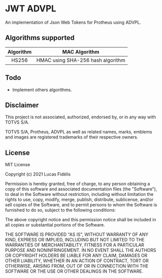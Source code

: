 # JWT ADVPL

An implementation of Json Web Tokens for Protheus using ADVPL.

## Algorithms supported 

| Algorithm | MAC Algorithm |
| :---: | :---: |
| HS256 | HMAC using SHA-256 hash algorithm |

## Todo

* Implement others algorithms.

## Disclaimer

This project is not associated, authorized, endorsed by, or in any way with TOTVS S/A.

TOTVS S/A, Protheus, ADVPL as well as related names, marks, emblems and images are registered trademarks of their respective owners.

## License 

MIT License

Copyright (c) 2021 Lucas Fidélis

Permission is hereby granted, free of charge, to any person obtaining a copy
of this software and associated documentation files (the "Software"), to deal
in the Software without restriction, including without limitation the rights
to use, copy, modify, merge, publish, distribute, sublicense, and/or sell
copies of the Software, and to permit persons to whom the Software is
furnished to do so, subject to the following conditions:

The above copyright notice and this permission notice shall be included in all
copies or substantial portions of the Software.

THE SOFTWARE IS PROVIDED "AS IS", WITHOUT WARRANTY OF ANY KIND, EXPRESS OR
IMPLIED, INCLUDING BUT NOT LIMITED TO THE WARRANTIES OF MERCHANTABILITY,
FITNESS FOR A PARTICULAR PURPOSE AND NONINFRINGEMENT. IN NO EVENT SHALL THE
AUTHORS OR COPYRIGHT HOLDERS BE LIABLE FOR ANY CLAIM, DAMAGES OR OTHER
LIABILITY, WHETHER IN AN ACTION OF CONTRACT, TORT OR OTHERWISE, ARISING FROM,
OUT OF OR IN CONNECTION WITH THE SOFTWARE OR THE USE OR OTHER DEALINGS IN THE
SOFTWARE.
